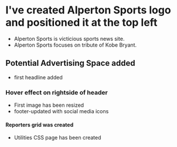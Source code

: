 # I've created Alperton Sports logo and positioned it at the top left

- Alperton Sports is victicious sports news site.
- Alperton Sports focuses on tribute of Kobe Bryant.

## Potential Advertising Space added

- first headline added

### Hover effect on rightside of header

- First image has been resized
- footer-updated with social media icons

#### Reporters grid was created

- Utilities CSS page has been created
